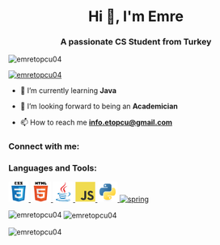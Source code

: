 <h1 align="center">Hi 👋, I'm Emre</h1>
<h3 align="center">A passionate CS Student from Turkey</h3>

<p align="left"> <img src="https://komarev.com/ghpvc/?username=emretopcu04&label=Profile%20views&color=0e75b6&style=flat" alt="emretopcu04" /> </p>

<p align="left"> <a href="https://github.com/ryo-ma/github-profile-trophy"><img src="https://github-profile-trophy.vercel.app/?username=emretopcu04" alt="emretopcu04" /></a> </p>

- 🌱 I’m currently learning **Java**

- 👯 I’m looking forward to being an **Academician**

- 📫 How to reach me **info.etopcu@gmail.com**

<h3 align="left">Connect with me:</h3>
<p align="left">
</p>

<h3 align="left">Languages and Tools:</h3>
<p align="left"> <a href="https://www.w3schools.com/css/" target="_blank" rel="noreferrer"> <img src="https://raw.githubusercontent.com/devicons/devicon/master/icons/css3/css3-original-wordmark.svg" alt="css3" width="40" height="40"/> </a> <a href="https://www.w3.org/html/" target="_blank" rel="noreferrer"> <img src="https://raw.githubusercontent.com/devicons/devicon/master/icons/html5/html5-original-wordmark.svg" alt="html5" width="40" height="40"/> </a> <a href="https://www.java.com" target="_blank" rel="noreferrer"> <img src="https://raw.githubusercontent.com/devicons/devicon/master/icons/java/java-original.svg" alt="java" width="40" height="40"/> </a> <a href="https://developer.mozilla.org/en-US/docs/Web/JavaScript" target="_blank" rel="noreferrer"> <img src="https://raw.githubusercontent.com/devicons/devicon/master/icons/javascript/javascript-original.svg" alt="javascript" width="40" height="40"/> </a> <a href="https://www.python.org" target="_blank" rel="noreferrer"> <img src="https://raw.githubusercontent.com/devicons/devicon/master/icons/python/python-original.svg" alt="python" width="40" height="40"/> </a> <a href="https://spring.io/" target="_blank" rel="noreferrer"> <img src="https://www.vectorlogo.zone/logos/springio/springio-icon.svg" alt="spring" width="40" height="40"/> </a> </p>

<p><img align="left" src="https://github-readme-stats.vercel.app/api/top-langs?username=emretopcu04&show_icons=true&locale=en&layout=compact" alt="emretopcu04" /></p>

<p>&nbsp;<img align="center" src="https://github-readme-stats.vercel.app/api?username=emretopcu04&show_icons=true&locale=en" alt="emretopcu04" /></p>

<p><img align="center" src="https://github-readme-streak-stats.herokuapp.com/?user=emretopcu04&" alt="emretopcu04" /></p>
